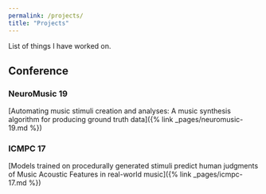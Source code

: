 ```yaml
---
permalink: /projects/
title: "Projects"
---
```


List of things I have worked on.

## Conference 

### NeuroMusic 19

[Automating music stimuli creation and analyses: A music synthesis algorithm for producing ground truth data]({% link _pages/neuromusic-19.md %})

### ICMPC 17

[Models trained on procedurally generated stimuli predict human judgments of Music Acoustic Features in real-world music]({% link _pages/icmpc-17.md %})
